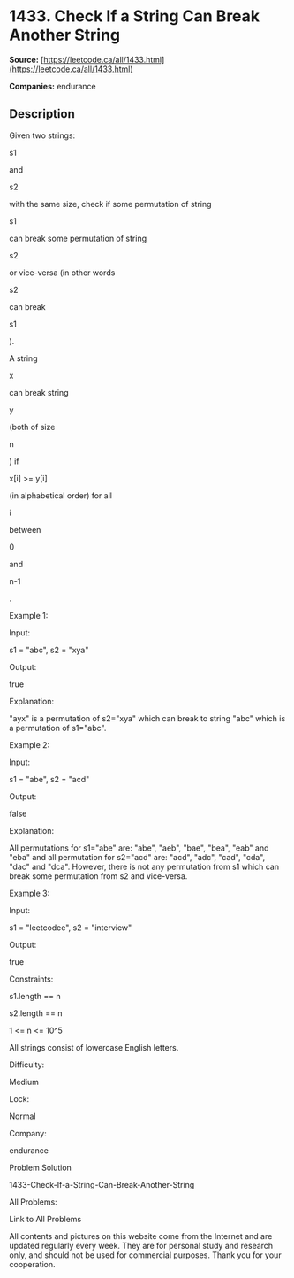 # 1433. Check If a String Can Break Another String

**Source:** [https://leetcode.ca/all/1433.html](https://leetcode.ca/all/1433.html)

**Companies:** endurance

## Description

Given two strings:

s1

and

s2

with the same size,
            check if some permutation of string

s1

can break some permutation
            of string

s2

or vice-versa (in other words

s2

can break

s1

).

A string

x

can break string

y

(both of size

n

) if

x[i] >= y[i]

(in alphabetical order) for
                all

i

between

0

and

n-1

.

Example 1:

Input:

s1 = "abc", s2 = "xya"

Output:

true

Explanation:

"ayx" is a permutation of s2="xya" which can break to string "abc" which is a permutation of s1="abc".

Example 2:

Input:

s1 = "abe", s2 = "acd"

Output:

false

Explanation:

All permutations for s1="abe" are: "abe", "aeb", "bae", "bea", "eab" and "eba" and all permutation for s2="acd" are: "acd", "adc", "cad", "cda", "dac" and "dca". However, there is not any permutation from s1 which can break some permutation from s2 and vice-versa.

Example 3:

Input:

s1 = "leetcodee", s2 = "interview"

Output:

true

Constraints:

s1.length == n

s2.length == n

1 <= n <= 10^5

All strings consist of lowercase English letters.

Difficulty:

Medium

Lock:

Normal

Company:

endurance

Problem Solution

1433-Check-If-a-String-Can-Break-Another-String

All Problems:

Link to All Problems

All contents and pictures on this website come from the Internet and are updated regularly every week. They are for personal study and research only, and should not be used for commercial purposes. Thank you for your cooperation.

